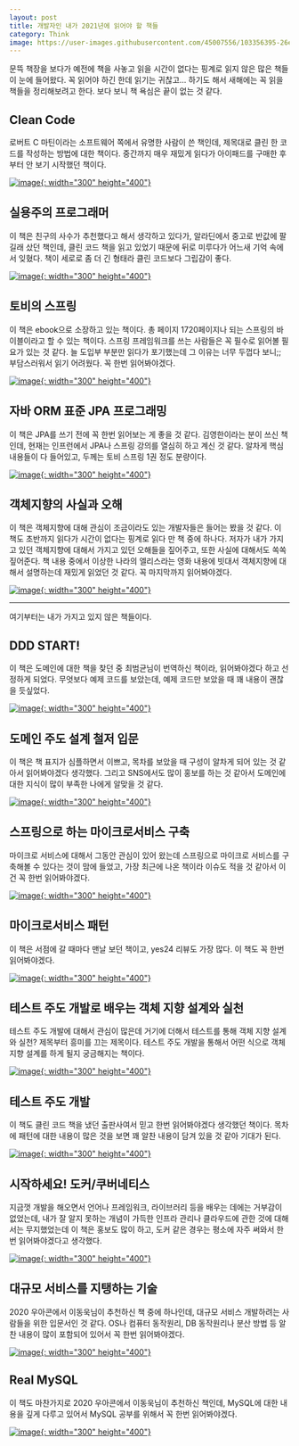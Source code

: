 ```yaml
---
layout: post
title: 개발자인 내가 2021년에 읽어야 할 책들
category: Think
image: https://user-images.githubusercontent.com/45007556/103356395-26e5c480-4af4-11eb-8efb-9c2ca83aceb4.png
---
```

문뜩 책장을 보다가 예전에 책을 사놓고 읽을 시간이 없다는 핑계로 읽지 않은 많은 책들이 눈에 들어왔다. 꼭 읽어야 하긴 한데 읽기는 귀찮고... 하기도 해서 새해에는 꼭 읽을 책들을 정리해보려고 한다. 보다 보니 책 욕심은 끝이 없는 것 같다.

## Clean Code

로버트 C 마틴이라는 소프트웨어 쪽에서 유명한 사람이 쓴 책인데, 제목대로 클린 한 코드를 작성하는 방법에 대한 책이다. 중간까지 매우 재밌게 읽다가 아이패드를 구매한 후부터 안 보기 시작했던 책이다.

[![image](https://user-images.githubusercontent.com/45007556/103358598-4c290180-4af9-11eb-900d-5f86aeaeb9eb.png){: width="300" height="400"}](http://www.yes24.com/Product/Goods/11681152?OzSrank=1)

## 실용주의 프로그래머

이 책은 친구의 사수가 추천했다고 해서 생각하고 있다가, 알라딘에서 중고로 반값에 팔길래 샀던 책인데, 클린 코드 책을 읽고 있었기 때문에 뒤로 미루다가 어느새 기억 속에서 잊혔다. 책이 세로로 좀 더 긴 형태라 클린 코드보다 그립감이 좋다.

[![image](https://user-images.githubusercontent.com/45007556/103358591-459a8a00-4af9-11eb-9cb5-4a7fec3a7c3d.png){: width="300" height="400"}](http://www.yes24.com/Product/Goods/12501565?OzSrank=1)

## 토비의 스프링

이 책은 ebook으로 소장하고 있는 책이다. 총 페이지 1720페이지나 되는 스프링의 바이블이라고 할 수 있는 책이다. 스프링 프레임워크를 쓰는 사람들은 꼭 필수로 읽어볼 필요가 있는 것 같다. 늘 도입부 부분만 읽다가 포기했는데 그 이유는 너무 두껍다 보니;; 부담스러워서 읽기 어려웠다. 꼭 한번 읽어봐야겠다.

[![image](https://user-images.githubusercontent.com/45007556/103358578-3e737c00-4af9-11eb-8408-4937ee7ddafd.png){: width="300" height="400"}](http://www.yes24.com/Product/Goods/7516911)

## 자바 ORM 표준 JPA 프로그래밍

이 책은 JPA를 쓰기 전에 꼭 한번 읽어보는 게 좋을 것 같다. 김영한이라는 분이 쓰신 책인데, 현재는 인프런에서 JPA나 스프링 강의를 열심히 하고 계신 것 같다. 알차게 핵심 내용들이 다 들어있고, 두께는 토비 스프링 1권 정도 분량이다.

[![image](https://user-images.githubusercontent.com/45007556/103358561-3582aa80-4af9-11eb-9b60-b1693364abf0.png){: width="300" height="400"}](http://www.yes24.com/Product/Goods/19040233?OzSrank=1)

## 객체지향의 사실과 오해

이 책은 객체지향에 대해 관심이 조금이라도 있는 개발자들은 들어는 봤을 것 같다. 이 책도 초반까지 읽다가 시간이 없다는 핑계로 읽다 만 책 중에 하나다. 저자가 내가 가지고 있던 객체지향에 대해서 가지고 있던 오해들을 짚어주고, 또한 사실에 대해서도 쏙쏙 짚어준다. 책 내용 중에서 이상한 나라의 엘리스라는 영화 내용에 빗대서 객체지향에 대해서 설명하는데 재밌게 읽었던 것 같다. 꼭 마지막까지 읽어봐야겠다.

[![image](https://user-images.githubusercontent.com/45007556/103358540-2bf94280-4af9-11eb-8568-c6e3d171ae1b.png){: width="300" height="400"}](http://www.yes24.com/Product/Goods/18249021?OzSrank=1)

<hr/>
여기부터는 내가 가지고 있지 않은 책들이다.

## DDD START!

이 책은 도메인에 대한 책을 찾던 중 최범균님이 번역하신 책이라, 읽어봐야겠다 하고 선정하게 되었다. 무엇보다 예제 코드를 보았는데, 예제 코드만 보았을 때 꽤 내용이 괜찮을 듯싶었다.

[![image](https://user-images.githubusercontent.com/45007556/103358531-23a10780-4af9-11eb-8c83-ad0ba06ca85f.png){: width="300" height="400"}](http://www.yes24.com/Product/Goods/27750871?OzSrank=1)

## 도메인 주도 설계 철저 입문

이 책은 책 표지가 심플하면서 이쁘고, 목차를 보았을 때 구성이 알차게 되어 있는 것 같아서 읽어봐야겠다 생각했다. 그리고 SNS에서도 많이 홍보를 하는 것 같아서 도메인에 대한 지식이 많이 부족한 나에게 알맞을 것 같다.

[![image](https://user-images.githubusercontent.com/45007556/103358514-1ab03600-4af9-11eb-98c2-2df0c9ab36f4.png){: width="300" height="400"}](http://www.yes24.com/Product/Goods/93384475?OzSrank=2)

## 스프링으로 하는 마이크로서비스 구축

마이크로 서비스에 대해서 그동안 관심이 있어 왔는데 스프링으로 마이크로 서비스를 구축해볼 수 있다는 것이 맘에 들었고, 가장 최근에 나온 책이라 이슈도 적을 것 같아서 이건 꼭 한번 읽어봐야겠다.

[![image](https://user-images.githubusercontent.com/45007556/103358500-1126ce00-4af9-11eb-8185-47c21c1fc68b.png){: width="300" height="400"}](http://www.yes24.com/Product/Goods/95593443?OzSrank=1)

## 마이크로서비스 패턴

이 책은 서점에 갈 때마다 맨날 보던 책이고, yes24 리뷰도 가장 많다. 이 책도 꼭 한번 읽어봐야겠다.

[![image](https://user-images.githubusercontent.com/45007556/103358483-05d3a280-4af9-11eb-9a46-ca29289bcbb8.png){: width="300" height="400"}](http://www.yes24.com/Product/Goods/86542732?OzSrank=2)

## 테스트 주도 개발로 배우는 객체 지향 설계와 실천

테스트 주도 개발에 대해서 관심이 많은데 거기에 더해서 테스트를 통해 객체 지향 설계와 실천? 제목부터 흥미를 끄는 제목이다. 테스트 주도 개발을 통해서 어떤 식으로 객체 지향 설계를 하게 될지 궁금해지는 책이다.

[![image](https://user-images.githubusercontent.com/45007556/103358194-55fe3500-4af8-11eb-91b5-f319671b005d.png){: width="300" height="400"}](http://www.yes24.com/Product/Goods/9008455?OzSrank=1)

## 테스트 주도 개발

이 책도 클린 코드 책을 냈던 출판사여서 믿고 한번 읽어봐야겠다 생각했던 책이다. 목차에 패턴에 대한 내용이 많은 것을 보면 꽤 알찬 내용이 담겨 있을 것 같아 기대가 된다.

[![image](https://user-images.githubusercontent.com/45007556/103358151-4121a180-4af8-11eb-874d-11b603697b26.png){: width="300" height="400"}](http://www.yes24.com/Product/Goods/12246033?OzSrank=1)

## 시작하세요! 도커/쿠버네티스
지금껏 개발을 해오면서 언어나 프레임워크, 라이브러리 등을 배우는 데에는 거부감이 없었는데, 내가 잘 알지 못하는 개념이 가득한 인프라 관리나 클라우드에 관한 것에 대해서는 무지했었는데 이 책은 홍보도 많이 하고, 도커 같은 경우는 평소에 자주 써와서 한번 읽어봐야겠다고 생각했다.

[![image](https://user-images.githubusercontent.com/45007556/103358031-facc4280-4af7-11eb-9167-f1b70cf23a83.png){: width="300" height="400"}](http://www.yes24.com/Product/Goods/93765519?OzSrank=1)

## 대규모 서비스를 지탱하는 기술
2020 우아콘에서 이동욱님이 추천하신 책 중에 하나인데, 대규모 서비스 개발하려는 사람들을 위한 입문서인 것 같다. OS나 컴퓨터 동작원리, DB 동작원리나 분산 방법 등 알찬 내용이 많이 포함되어 있어서 꼭 한번 읽어봐야겠다.

[![image](https://user-images.githubusercontent.com/45007556/103357981-d7a19300-4af7-11eb-921e-3e1c37002aec.png){: width="300" height="400"}](http://www.yes24.com/Product/Goods/4667932)
## Real MySQL
이 책도 마찬가지로 2020 우아콘에서 이동욱님이 추천하신 책인데, MySQL에 대한 내용을 깊게 다루고 있어서 MySQL 공부를 위해서 꼭 한번 읽어봐야겠다.

[![image](https://user-images.githubusercontent.com/45007556/103357867-94dfbb00-4af7-11eb-8287-6c9783db8cd1.png){: width="300" height="400"}](http://www.yes24.com/Product/Goods/6960931?OzSrank=1)